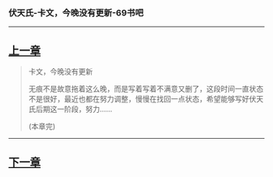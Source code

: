 ### 伏天氏-卡文，今晚没有更新-69书吧

--------
[上一章](./170ecd1dc2f7ec9cd22f322e3931f4d3.md)
--------


>
>
>
>卡文，今晚没有更新
>
>无痕不是故意拖着这么晚，而是写着写着不满意又删了，这段时间一直状态不是很好，最近也都在努力调整，慢慢在找回一点状态，希望能够写好伏天氏后期这一阶段，努力……
>
>(本章完)
>
>

--------
[下一章](./c2df8755df4272479dc44f33302b2064.md)
--------
